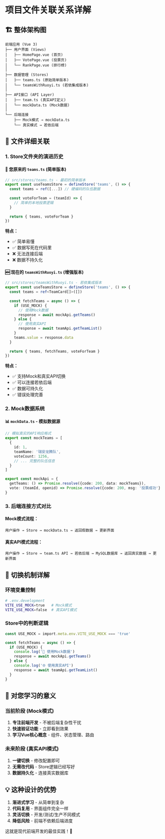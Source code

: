 # 项目文件关联关系详解

## 🏗️ 整体架构图

```
前端应用 (Vue 3)
├── 用户界面 (Views)
│   ├── HomePage.vue (首页)
│   ├── VotePage.vue (投票页)
│   └── RankPage.vue (排行榜)
│
├── 数据管理 (Stores)
│   ├── teams.ts (原始简单版本)
│   └── teamsWithRuoyi.ts (若依集成版本)
│
├── API接口 (API Layer)
│   ├── team.ts (真实API定义)
│   └── mockData.ts (Mock数据)
│
└── 后端连接
    ├── Mock模式 → mockData.ts
    └── 真实模式 → 若依后端
```

## 📂 文件详细关联

### 1. Store文件夹的演进历史

#### 🔄 您原来的 `teams.ts` (简单版本)
```typescript
// src/stores/teams.ts - 最初的简单版本
export const useTeamsStore = defineStore('teams', () => {
  const teams = ref([...]) // 硬编码的队伍数据
  
  const voteForTeam = (teamId) => {
    // 简单的本地投票逻辑
  }
  
  return { teams, voteForTeam }
})
```

**特点：**
- ✅ 简单易懂
- ✅ 数据写死在代码里
- ❌ 无法连接后端
- ❌ 数据不持久化

#### 🆕 现在的 `teamsWithRuoyi.ts` (增强版本)
```typescript
// src/stores/teamsWithRuoyi.ts - 若依集成版本
export const useTeamsStore = defineStore('teams', () => {
  const teams = ref<TeamCard[]>([])
  
  const fetchTeams = async () => {
    if (USE_MOCK) {
      // 使用Mock数据
      response = await mockApi.getTeams()
    } else {
      // 使用真实API
      response = await teamApi.getTeamList()
    }
    teams.value = response.data
  }
  
  return { teams, fetchTeams, voteForTeam }
})
```

**特点：**
- ✅ 支持Mock和真实API切换
- ✅ 可以连接若依后端
- ✅ 数据可持久化
- ✅ 错误处理完善

### 2. Mock数据系统

#### 📊 `mockData.ts` - 模拟数据源
```typescript
// 模拟真实的API响应格式
export const mockTeams = [
  {
    id: 1,
    teamName: '瑞安龙腾队',
    voteCount: 1256,
    // ... 完整的队伍信息
  }
]

export const mockApi = {
  getTeams: () => Promise.resolve({code: 200, data: mockTeams}),
  vote: (teamId, openid) => Promise.resolve({code: 200, msg: '投票成功'})
}
```

### 3. 后端连接方式对比

#### Mock模式流程：
```
用户操作 → Store → mockData.ts → 返回假数据 → 更新界面
```

#### 真实API模式流程：
```
用户操作 → Store → team.ts API → 若依后端 → MySQL数据库 → 返回真实数据 → 更新界面
```

## 🔄 切换机制详解

### 环境变量控制
```bash
# .env.development
VITE_USE_MOCK=true   # Mock模式
VITE_USE_MOCK=false  # 真实API模式
```

### Store中的判断逻辑
```typescript
const USE_MOCK = import.meta.env.VITE_USE_MOCK === 'true'

const fetchTeams = async () => {
  if (USE_MOCK) {
    console.log('🔧 使用Mock数据')
    response = await mockApi.getTeams()
  } else {
    console.log('🌐 使用真实API')
    response = await teamApi.getTeamList()
  }
}
```

## 🎯 对您学习的意义

### 当前阶段 (Mock模式)
1. **专注前端开发** - 不被后端复杂性干扰
2. **快速验证功能** - 立即看到效果
3. **学习Vue核心概念** - 组件、状态管理、路由

### 未来阶段 (真实API模式)
1. **一键切换** - 修改配置即可
2. **无需改代码** - Store逻辑已经写好
3. **数据持久化** - 连接真实数据库

## 💡 这种设计的优势

1. **渐进式学习** - 从简单到复杂
2. **代码复用** - 界面组件完全一样
3. **灵活切换** - 开发/测试/生产不同模式
4. **降低风险** - 前端不依赖后端进度

这就是现代前端开发的最佳实践！🚀
